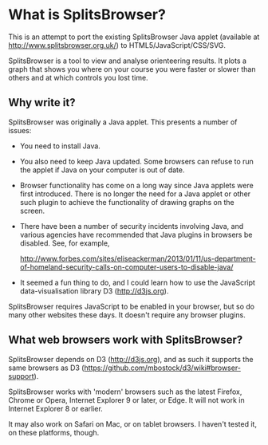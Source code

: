 What is SplitsBrowser?
======================

This is an attempt to port the existing SplitsBrowser Java applet (available at
http://www.splitsbrowser.org.uk/) to HTML5/JavaScript/CSS/SVG.

SplitsBrowser is a tool to view and analyse orienteering results.  It plots a
graph that shows you where on your course you were faster or slower than others
and at which controls you lost time.

Why write it?
-------------

SplitsBrowser was originally a Java applet.  This presents a number of issues:

* You need to install Java.
  
* You also need to keep Java updated.  Some browsers can refuse to run the
  applet if Java on your computer is out of date.
  
* Browser functionality has come on a long way since Java applets were first
  introduced.  There is no longer the need for a Java applet or other such
  plugin to achieve the functionality of drawing graphs on the screen.

* There have been a number of security incidents involving Java, and various
  agencies have recommended that Java plugins in browsers be disabled.  See,
  for example,
  
  http://www.forbes.com/sites/eliseackerman/2013/01/11/us-department-of-homeland-security-calls-on-computer-users-to-disable-java/

* It seemed a fun thing to do, and I could learn how to use the JavaScript
  data-visualisation library D3 (http://d3js.org).

SplitsBrowser requires JavaScript to be enabled in your browser, but so do many
other websites these days.  It doesn't require any browser plugins.
  
  
What web browsers work with SplitsBrowser?
------------------------------------------

SplitsBrowser depends on D3 (http://d3js.org), and as such it supports the same
browsers as D3 (https://github.com/mbostock/d3/wiki#browser-support).

SplitsBrowser works with 'modern' browsers such as the latest Firefox, Chrome
or Opera, Internet Explorer 9 or later, or Edge.  It will not work in Internet
Explorer 8 or earlier.

It may also work on Safari on Mac, or on tablet browsers.  I haven't tested it,
on these platforms, though.
